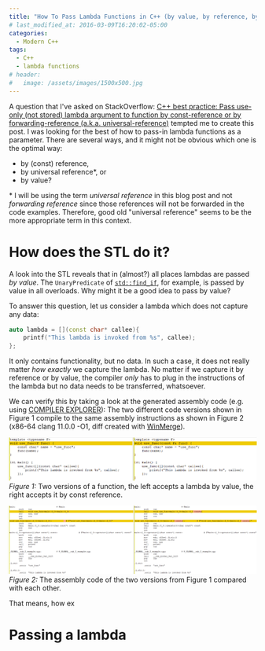 ```yaml
---
title: "How To Pass Lambda Functions in C++ (by value, by reference, by universal reference)"
# last_modified_at: 2016-03-09T16:20:02-05:00
categories:
  - Modern C++
tags:
  - C++
  - lambda functions
# header:
#   image: /assets/images/1500x500.jpg
---
```


A question that I've asked on StackOverflow: [C++ best practice: Pass use-only (not stored) lambda argument to function by const-reference or by 
forwarding-reference (a.k.a. universal-reference)](https://stackoverflow.com/questions/65562986) tempted me to create this post. I was 
looking for the best of how to pass-in lambda functions as a parameter. There are several ways, and it might not be obvious which one is the optimal way:
- by (const) reference,
- by universal reference*, or
- by value?

\* I will be using the term _universal reference_ in this blog post and not _forwarding reference_ since those references will not be forwarded in 
the code examples. Therefore, good old "universal reference" seems to be the more appropriate term in this context.

# How does the STL do it?

A look into the STL reveals that in (almost?) all places lambdas are passed *by value*. The `UnaryPredicate` of 
[`std::find_if`](https://en.cppreference.com/w/cpp/algorithm/find), for example, is passed by value in all overloads. 
Why might it be a good idea to pass by value? 

To answer this question, let us consider a lambda which does not capture any data: 
```cpp
auto lambda = [](const char* callee){ 
    printf("This lambda is invoked from %s", callee); 
};
```
It only contains functionality, but no data. In such a case, it does not really matter _how exactly_ we capture the lambda. No matter if we capture
it by reference or by value, the compiler _only_ has to plug in the instructions of the lambda but no data needs to be transferred, whatsoever.

We can verify this by taking a look at the generated assembly code (e.g. using [COMPILER EXPLORER](https://godbolt.org/)):
The two different code versions shown in Figure 1 compile to the same assembly instructions as shown in Figure 2 (x86-64 clang 11.0.0 -O1, diff created with [WinMerge](https://winmerge.org/)).

[![Two versions of a function accepting lambda by value or const reference](/assets/images/lambda_byval_vs_byconstref.png)](/assets/images/lambda_byval_vs_byconstref.png)
_Figure 1:_ Two versions of a function, the left accepts a lambda by value, the right accepts it by const reference.

[![Assembly code of the two different functions from Figure 1](/assets/images/use_func_byval_vs_byconstref.png)](/assets/images/use_func_byval_vs_byconstref.png)
_Figure 2:_ The assembly code of the two versions from Figure 1 compared with each other.

That means, how ex

# Passing a lambda 
